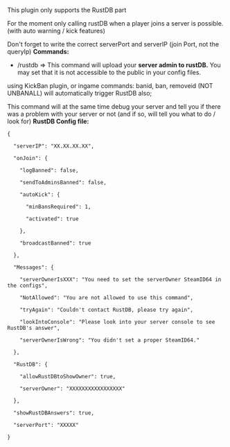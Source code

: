 This plugin only supports the RustDB part

For the moment only calling rustDB when a player joins a server is possible. (with auto warning / kick features)

Don't forget to write the correct serverPort and serverIP (join Port, not the queryIp)
**Commands:**
- /rustdb => This command will upload your **server admin to rustDB.** You may set that it is not accessible to the public in your config files.

using KickBan plugin, or ingame commands: banid, ban, removeid (NOT UNBANALL) will automatically trigger RustDB also;

This command will at the same time debug your server and tell you if there was a problem with your server or not (and if so, will tell you what to do / look for)
**RustDB Config file:**

````
{

  "serverIP": "XX.XX.XX.XX",

  "onJoin": {

    "logBanned": false,

    "sendToAdminsBanned": false,

    "autoKick": {

      "minBansRequired": 1,

      "activated": true

    },

    "broadcastBanned": true

  },

  "Messages": {

    "serverOwnerIsXXX": "You need to set the serverOwner SteamID64 in the configs",

    "NotAllowed": "You are not allowed to use this command",

    "tryAgain": "Couldn't contact RustDB, please try again",

    "lookIntoConsole": "Please look into your server console to see RustDB's answer",

    "serverOwnerIsWrong": "You didn't set a proper SteamID64."

  },

  "RustDB": {

    "allowRustDBtoShowOwner": true,

    "serverOwner": "XXXXXXXXXXXXXXXXX"

  },

  "showRustDBAnswers": true,

  "serverPort": "XXXXX"

}
````